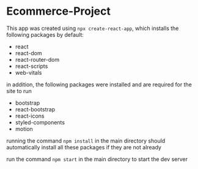 # Ecommerce-Project

This app was created using `npx create-react-app`, which installs the following packages by default:

 - react
 - react-dom
 - react-router-dom
 - react-scripts
 - web-vitals

in addition, the following packages were installed and are required for the site to run

 - bootstrap
 - react-bootstrap
 - react-icons
 - styled-components
 - motion

running the command `npm install` in the main directory should automatically install all these packages if they are not already

run the command `npm start` in the main directory to start the dev server
